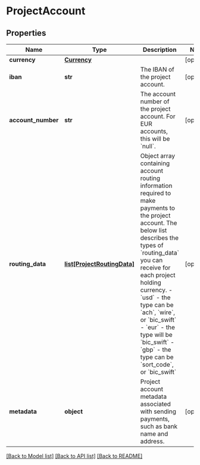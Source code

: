 # ProjectAccount

## Properties
Name | Type | Description | Notes
------------ | ------------- | ------------- | -------------
**currency** | [**Currency**](Currency.md) |  | [optional] 
**iban** | **str** | The IBAN of the project account. | [optional] 
**account_number** | **str** | The account number of the project account. For EUR accounts, this will be &#x60;null&#x60;. | [optional] 
**routing_data** | [**list[ProjectRoutingData]**](ProjectRoutingData.md) | Object array containing account routing information required to make payments to the project account. The below list describes the types of &#x60;routing_data&#x60; you can receive for each project holding currency.  - &#x60;usd&#x60; - the type can be &#x60;ach&#x60;, &#x60;wire&#x60;, or &#x60;bic_swift&#x60; - &#x60;eur&#x60; - the type will be &#x60;bic_swift&#x60; - &#x60;gbp&#x60; - the type can be &#x60;sort_code&#x60;, or &#x60;bic_swift&#x60; | [optional] 
**metadata** | **object** | Project account metadata associated with sending payments, such as bank name and address. | [optional] 

[[Back to Model list]](../README.md#documentation-for-models) [[Back to API list]](../README.md#documentation-for-api-endpoints) [[Back to README]](../README.md)

